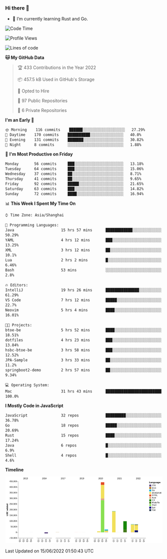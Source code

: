 ### Hi there 👋

- 🌱 I’m currently learning Rust and Go.

<!--START_SECTION:waka-->
![Code Time](http://img.shields.io/badge/Code%20Time-436%20hrs%2050%20mins-blue)

![Profile Views](http://img.shields.io/badge/Profile%20Views-0-blue)

![Lines of code](https://img.shields.io/badge/From%20Hello%20World%20I%27ve%20Written-900%20Thousand%20lines%20of%20code-blue)

**🐱 My GitHub Data** 

> 🏆 433 Contributions in the Year 2022
 > 
> 📦 457.5 kB Used in GitHub's Storage 
 > 
> 💼 Opted to Hire
 > 
> 📜 97 Public Repositories 
 > 
> 🔑 6 Private Repositories  
 > 
**I'm an Early 🐤** 

```text
🌞 Morning    116 commits    ██████░░░░░░░░░░░░░░░░░░░   27.29% 
🌆 Daytime    170 commits    ██████████░░░░░░░░░░░░░░░   40.0% 
🌃 Evening    131 commits    ███████░░░░░░░░░░░░░░░░░░   30.82% 
🌙 Night      8 commits      ░░░░░░░░░░░░░░░░░░░░░░░░░   1.88%

```
📅 **I'm Most Productive on Friday** 

```text
Monday       56 commits     ███░░░░░░░░░░░░░░░░░░░░░░   13.18% 
Tuesday      64 commits     ███░░░░░░░░░░░░░░░░░░░░░░   15.06% 
Wednesday    37 commits     ██░░░░░░░░░░░░░░░░░░░░░░░   8.71% 
Thursday     41 commits     ██░░░░░░░░░░░░░░░░░░░░░░░   9.65% 
Friday       92 commits     █████░░░░░░░░░░░░░░░░░░░░   21.65% 
Saturday     63 commits     ███░░░░░░░░░░░░░░░░░░░░░░   14.82% 
Sunday       72 commits     ████░░░░░░░░░░░░░░░░░░░░░   16.94%

```


📊 **This Week I Spent My Time On** 

```text
⌚︎ Time Zone: Asia/Shanghai

💬 Programming Languages: 
Java                     15 hrs 57 mins      ████████████░░░░░░░░░░░░░   50.29% 
YAML                     4 hrs 12 mins       ███░░░░░░░░░░░░░░░░░░░░░░   13.25% 
XML                      3 hrs 12 mins       ██░░░░░░░░░░░░░░░░░░░░░░░   10.1% 
Lua                      2 hrs 2 mins        █░░░░░░░░░░░░░░░░░░░░░░░░   6.46% 
Bash                     53 mins             ░░░░░░░░░░░░░░░░░░░░░░░░░   2.8%

🔥 Editors: 
IntelliJ                 19 hrs 26 mins      ███████████████░░░░░░░░░░   61.29% 
VS Code                  7 hrs 12 mins       █████░░░░░░░░░░░░░░░░░░░░   22.7% 
Neovim                   5 hrs 4 mins        ████░░░░░░░░░░░░░░░░░░░░░   16.01%

🐱‍💻 Projects: 
btoe-be                  5 hrs 52 mins       ████░░░░░░░░░░░░░░░░░░░░░   18.51% 
dotfiles                 4 hrs 23 mins       ███░░░░░░░░░░░░░░░░░░░░░░   13.84% 
hsbc-btoe-be             3 hrs 58 mins       ███░░░░░░░░░░░░░░░░░░░░░░   12.52% 
JPA-Sample               3 hrs 33 mins       ██░░░░░░░░░░░░░░░░░░░░░░░   11.2% 
springboot2-demo         2 hrs 57 mins       ██░░░░░░░░░░░░░░░░░░░░░░░   9.34%

💻 Operating System: 
Mac                      31 hrs 43 mins      █████████████████████████   100.0%

```

**I Mostly Code in JavaScript** 

```text
JavaScript               32 repos            █████████░░░░░░░░░░░░░░░░   36.78% 
Go                       18 repos            █████░░░░░░░░░░░░░░░░░░░░   20.69% 
Rust                     15 repos            ████░░░░░░░░░░░░░░░░░░░░░   17.24% 
Java                     6 repos             █░░░░░░░░░░░░░░░░░░░░░░░░   6.9% 
Shell                    4 repos             █░░░░░░░░░░░░░░░░░░░░░░░░   4.6%

```


**Timeline**

![Chart not found](https://raw.githubusercontent.com/elton/elton/main/charts/bar_graph.png) 


 Last Updated on 15/06/2022 01:50:43 UTC
<!--END_SECTION:waka-->

<!--
**elton/elton** is a ✨ _special_ ✨ repository because its `README.md` (this file) appears on your GitHub profile.

Here are some ideas to get you started:

- 🔭 I’m currently working on ...
- 🌱 I’m currently learning ...
- 👯 I’m looking to collaborate on ...
- 🤔 I’m looking for help with ...
- 💬 Ask me about ...
- 📫 How to reach me: ...
- 😄 Pronouns: ...
- ⚡ Fun fact: ...
-->
